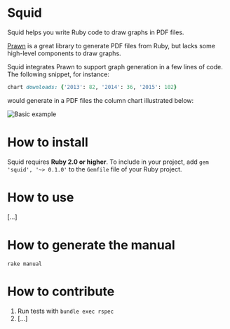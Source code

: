 Squid
=====

Squid helps you write Ruby code to draw graphs in PDF files.

[Prawn](http://prawnpdf.org) is a great library to generate PDF files from Ruby,
but lacks some high-level components to draw graphs.

Squid integrates Prawn to support graph generation in a few lines of code.
The following snippet, for instance:

```ruby
chart downloads: {'2013': 82, '2014': 36, '2015': 102}
```

would generate in a PDF files the column chart illustrated below:

![Basic example](https://cloud.githubusercontent.com/assets/7408595/9027401/ff262118-3908-11e5-86e5-2dbe537865da.png "Basic example")

How to install
==============

Squid requires **Ruby 2.0 or higher**.
To include in your project, add `gem 'squid', '~> 0.1.0'` to the `Gemfile` file of your Ruby project.

How to use
==========

[...]

How to generate the manual
==========================

`rake manual`

How to contribute
=================

1. Run tests with `bundle exec rspec`
2. [...]

